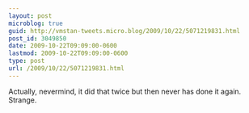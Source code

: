 ```yaml
---
layout: post
microblog: true
guid: http://vmstan-tweets.micro.blog/2009/10/22/5071219831.html
post_id: 3049850
date: 2009-10-22T09:09:00-0600
lastmod: 2009-10-22T09:09:00-0600
type: post
url: /2009/10/22/5071219831.html
---
```

Actually, nevermind, it did that twice but then never has done it again. Strange.
